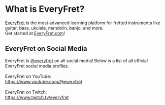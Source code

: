 # What is EveryFret?

<a href="https://everyfret.com">EveryFret</a> is the most advanced learning platform for fretted instruments like guitar, bass, ukulele, mandolin, banjo, and more. 
</br>Get started at <a href="https://everyfret.com">EveryFret.com</a>!

## EveryFret on Social Media
EveryFret is <a href="https://everyfret.com/">@everyfret</a> on all social media! Below is a list of all official EveryFret social media profiles.
</br></br>
EveryFret on YouTube:</br>
<a href="https://everyfret.com">https://www.youtube.com/@everyfret</a>
</br></br>
EveryFret on Twitch:</br>
<a href="https://everyfret.com">https://www.twitch.tv/everyfret</a>

